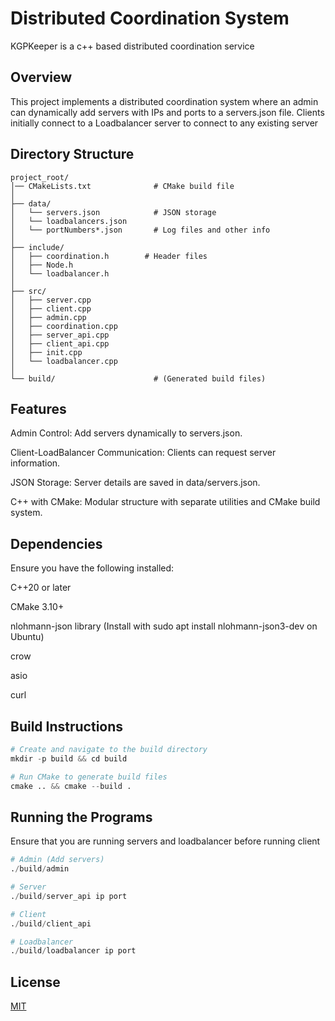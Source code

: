 # Distributed Coordination System

KGPKeeper is a c++ based distributed coordination service

## Overview


This project implements a distributed coordination system where an admin can dynamically add servers with IPs and ports to a servers.json file. Clients initially connect to a Loadbalancer server to connect to any existing server


## Directory Structure

```
project_root/
│── CMakeLists.txt              # CMake build file
│
├── data/
│   └── servers.json            # JSON storage
│   └── loadbalancers.json       
│   └── portNumbers*.json       # Log files and other info
│
├── include/
│   ├── coordination.h        # Header files
│   ├── Node.h
│   └── loadbalancer.h
│
├── src/
│   ├── server.cpp
│   ├── client.cpp
│   ├── admin.cpp
│   ├── coordination.cpp
│   ├── server_api.cpp
│   ├── client_api.cpp
│   ├── init.cpp
│   └── loadbalancer.cpp
│
└── build/                      # (Generated build files)
```

## Features

Admin Control: Add servers dynamically to servers.json.

Client-LoadBalancer Communication: Clients can request server information.

JSON Storage: Server details are saved in data/servers.json.

C++ with CMake: Modular structure with separate utilities and CMake build system.


## Dependencies
Ensure you have the following installed:

C++20 or later

CMake 3.10+

nlohmann-json library (Install with sudo apt install nlohmann-json3-dev on Ubuntu)

crow

asio

curl

## Build Instructions

```python
# Create and navigate to the build directory
mkdir -p build && cd build

# Run CMake to generate build files
cmake .. && cmake --build .
```

## Running the Programs

Ensure that you are running servers and loadbalancer before running client

```python
# Admin (Add servers)
./build/admin

# Server
./build/server_api ip port

# Client
./build/client_api 

# Loadbalancer
./build/loadbalancer ip port
```


## License

[MIT](https://choosealicense.com/licenses/mit/)
